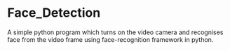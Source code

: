 # Face_Detection
A simple python program which turns on the video camera and recognises face from the video frame using face-recognition framework in python.
